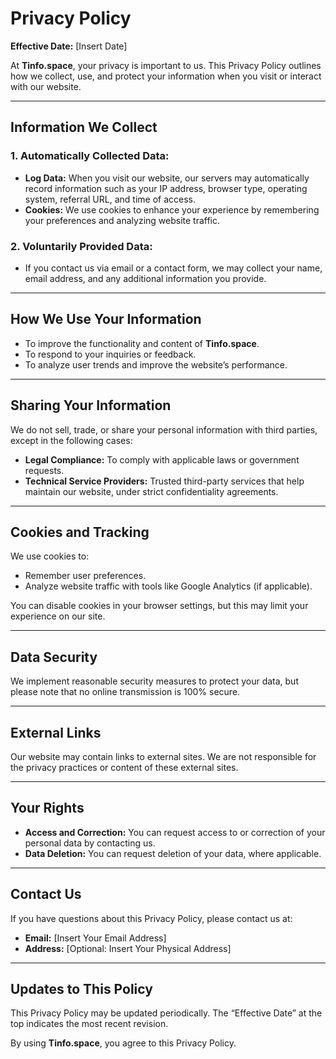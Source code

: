 # Privacy Policy

**Effective Date:** [Insert Date]

At **Tinfo.space**, your privacy is important to us. This Privacy Policy outlines how we collect, use, and protect your information when you visit or interact with our website.

---

## Information We Collect

### 1. Automatically Collected Data:
- **Log Data:** When you visit our website, our servers may automatically record information such as your IP address, browser type, operating system, referral URL, and time of access.
- **Cookies:** We use cookies to enhance your experience by remembering your preferences and analyzing website traffic.

### 2. Voluntarily Provided Data:
- If you contact us via email or a contact form, we may collect your name, email address, and any additional information you provide.

---

## How We Use Your Information
- To improve the functionality and content of **Tinfo.space**.
- To respond to your inquiries or feedback.
- To analyze user trends and improve the website’s performance.

---

## Sharing Your Information
We do not sell, trade, or share your personal information with third parties, except in the following cases:
- **Legal Compliance:** To comply with applicable laws or government requests.
- **Technical Service Providers:** Trusted third-party services that help maintain our website, under strict confidentiality agreements.

---

## Cookies and Tracking
We use cookies to:
- Remember user preferences.
- Analyze website traffic with tools like Google Analytics (if applicable).

You can disable cookies in your browser settings, but this may limit your experience on our site.

---

## Data Security
We implement reasonable security measures to protect your data, but please note that no online transmission is 100% secure.

---

## External Links
Our website may contain links to external sites. We are not responsible for the privacy practices or content of these external sites.

---

## Your Rights
- **Access and Correction:** You can request access to or correction of your personal data by contacting us.
- **Data Deletion:** You can request deletion of your data, where applicable.

---

## Contact Us
If you have questions about this Privacy Policy, please contact us at:
- **Email:** [Insert Your Email Address]
- **Address:** [Optional: Insert Your Physical Address]

---

## Updates to This Policy
This Privacy Policy may be updated periodically. The “Effective Date” at the top indicates the most recent revision.

By using **Tinfo.space**, you agree to this Privacy Policy.
